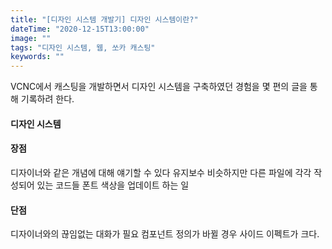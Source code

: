 ```yaml
---
title: "[디자인 시스템 개발기] 디자인 시스템이란?"
dateTime: "2020-12-15T13:00:00"
image: ""
tags: "디자인 시스템, 웹, 쏘카 캐스팅"
keywords: ""
---
```


VCNC에서 캐스팅을 개발하면서 디자인 시스템을 구축하였던 경험을 몇 편의 글을 통해 기록하려 한다.

#### 디자인 시스템


#### 장점
디자이너와 같은 개념에 대해 얘기할 수 있다
유지보수 비슷하지만 다른 파일에 각각 작성되어 있는 코드들
폰트 색상을 업데이트 하는 일

#### 단점
디자이너와의 끊임없는 대화가 필요
컴포넌트 정의가 바뀔 경우 사이드 이펙트가 크다.
